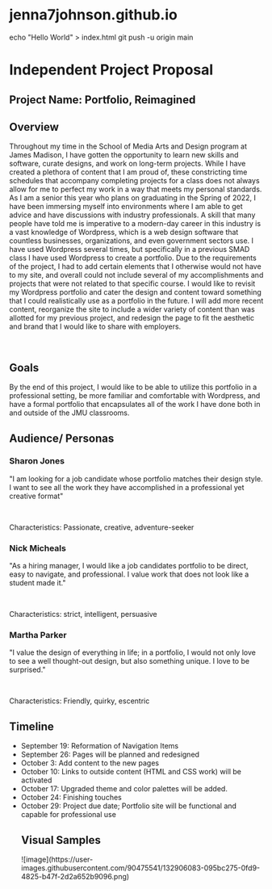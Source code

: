 # jenna7johnson.github.io
echo "Hello World" > index.html
git push -u origin main

<h1>Independent Project Proposal</h1>
<h2> Project Name: Portfolio, Reimagined</h2>
<h2> Overview</h2>
<p>Throughout my time in the School of Media Arts and Design program at James Madison, I have gotten the opportunity to learn new skills and software, curate designs, and work on long-term projects. While I have created a plethora of content that I am proud of, these constricting time schedules that accompany completing projects for a class does not always allow for me to perfect my work in a way that meets my personal standards. As I am a senior this year who plans on graduating in the Spring of 2022, I have been immersing myself into environments where I am able to get advice and have discussions with industry professionals. A skill that many people have told me is imperative to a modern-day career in this industry is a vast knowledge of Wordpress, which is a web design software that countless businesses, organizations, and even government sectors use. I have used Wordpress several times, but specifically in a previous SMAD class I have used Wordpress to create a portfolio. Due to the requirements of the project, I had to add certain elements that I otherwise would not have to my site, and overall could not include several of my accomplishments and projects that were not related to that specific course. I would like to revisit my Wordpress portfolio and cater the design and content toward something that I could realistically use as a portfolio in the future. I will add more recent content, reorganize the site to include a wider variety of content than was allotted for my previous project, and redesign the page to fit the aesthetic and brand that I would like to share with employers. </p>
<br>
<h2>Goals</h2>
<p>By the end of this project, I would like to be able to utilize this portfolio in a professional setting, be more familiar and comfortable with Wordpress, and have a formal portfolio that encapsulates all of the work I have done both in and outside of the JMU classrooms. </p>
<h2>Audience/ Personas</h2>
<h3>Sharon Jones</h3>
<p>"I am looking for a job candidate whose portfolio matches their design style. I want to see all the work they have accomplished in a professional yet creative format" </p> <br>
<p> Characteristics: Passionate, creative, adventure-seeker</p>
<h3> Nick Micheals</h3>
<p> "As a hiring manager, I would like a job candidates portfolio to be direct, easy to navigate, and professional. I value work that does not look like a student made it." </p> <br>
<p> Characteristics: strict, intelligent, persuasive</p>
<h3> Martha Parker </h3>
<p> "I value the design of everything in life; in a portfolio, I would not only love to see a well thought-out design, but also something unique. I love to be surprised." </p> <br>
<p> Characteristics: Friendly, quirky, escentric </p>
<h2> Timeline</h2>
<ul>
	<li>September 19: Reformation of Navigation Items </li>
	<li>September 26: Pages will be planned and redesigned</li>
	<li>October 3: Add content to the new pages </li>
	<li>October 10: Links to outside content (HTML and CSS work) will be activated </li>
	<li>October 17: Upgraded theme and color palettes will be added.</li>
	<li>October 24: Finishing touches </li>
<li>October 29: Project due date; Portfolio site will be functional and capable for professional use </li>

<h2>Visual Samples </h2>
	![image](https://user-images.githubusercontent.com/90475541/132906083-095bc275-0fd9-4825-b47f-2d2a652b9096.png)
